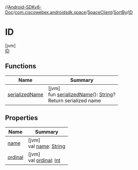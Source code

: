 //[Android-SDKv6-Doc](../../../../../index.md)/[com.ciscowebex.androidsdk.space](../../../index.md)/[SpaceClient](../../index.md)/[SortBy](../index.md)/[ID](index.md)

# ID

[jvm]\
[ID](index.md)

## Functions

| Name | Summary |
|---|---|
| [serializedName](../serialized-name.md) | [jvm]<br>fun [serializedName](../serialized-name.md)(): [String](https://kotlinlang.org/api/latest/jvm/stdlib/kotlin/-string/index.html)?<br>Return serialized name |

## Properties

| Name | Summary |
|---|---|
| [name](../../../../com.ciscowebex.androidsdk.team/-list-team-membership-result/-bad-request/index.md#-372974862%2FProperties%2F-411797461) | [jvm]<br>val [name](../../../../com.ciscowebex.androidsdk.team/-list-team-membership-result/-bad-request/index.md#-372974862%2FProperties%2F-411797461): [String](https://kotlinlang.org/api/latest/jvm/stdlib/kotlin/-string/index.html) |
| [ordinal](../../../../com.ciscowebex.androidsdk.team/-list-team-membership-result/-bad-request/index.md#-739389684%2FProperties%2F-411797461) | [jvm]<br>val [ordinal](../../../../com.ciscowebex.androidsdk.team/-list-team-membership-result/-bad-request/index.md#-739389684%2FProperties%2F-411797461): [Int](https://kotlinlang.org/api/latest/jvm/stdlib/kotlin/-int/index.html) |

